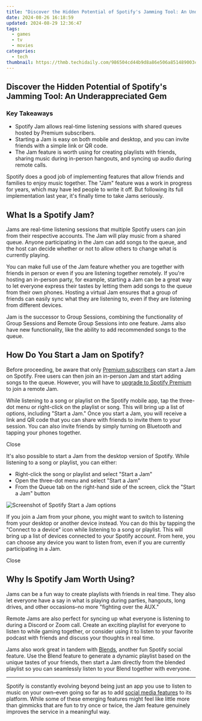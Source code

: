 ```yaml
---
title: "Discover the Hidden Potential of Spotify's Jamming Tool: An Underappreciated Gem"
date: 2024-08-26 16:18:59
updated: 2024-08-29 12:36:47
tags:
  - games
  - tv
  - movies
categories:
  - tech
thumbnail: https://thmb.techidaily.com/986504cd44b9d8a86e506a851489003cdb37fac4314ef47bdf65ab2174d555e1.jpg
---
```


## Discover the Hidden Potential of Spotify's Jamming Tool: An Underappreciated Gem

### Key Takeaways

* Spotify Jam allows real-time listening sessions with shared queues hosted by Premium subscribers.
* Starting a Jam is easy on both mobile and desktop, and you can invite friends with a simple link or QR code.
* The Jam feature is worth using for creating playlists with friends, sharing music during in-person hangouts, and syncing up audio during remote calls.

 Spotify does a good job of implementing features that allow friends and families to enjoy music together. The "Jam" feature was a work in progress for years, which may have led people to write it off. But following its full implementation last year, it's finally time to take Jams seriously.

##  What Is a Spotify Jam?

 Jams are real-time listening sessions that multiple Spotify users can join from their respective accounts. The Jam will play music from a shared queue. Anyone participating in the Jam can add songs to the queue, and the host can decide whether or not to allow others to change what is currently playing.

 You can make full use of the Jam feature whether you are together with friends in person or even if you are listening together remotely. If you're hosting an in-person party, for example, starting a Jam can be a great way to let everyone express their tastes by letting them add songs to the queue from their own phones. Hosting a virtual Jam ensures that a group of friends can easily sync what they are listening to, even if they are listening from different devices.

 Jam is the successor to Group Sessions, combining the functionality of Group Sessions and Remote Group Sessions into one feature. Jams also have new functionality, like the ability to add recommended songs to the queue.

##  How Do You Start a Jam on Spotify?

 Before proceeding, be aware that only [Premium subscribers](https://tech-renaissance.techidaily.com/unlocking-the-secrets-of-successful-tiktok-duets-for-beginners/) can start a Jam on Spotify. Free users can then join an in-person Jam and start adding songs to the queue. However, you will have to [upgrade to Spotify Premium](https://twitter-videos.techidaily.com/new-in-2024-digital-drama-videoviral-sagas-unfold-online/) to join a remote Jam.

 While listening to a song or playlist on the Spotify mobile app, tap the three-dot menu or right-click on the playlist or song. This will bring up a list of options, including "Start a Jam." Once you start a Jam, you will receive a link and QR code that you can share with friends to invite them to your session. You can also invite friends by simply turning on Bluetooth and tapping your phones together.

Close 

 It's also possible to start a Jam from the desktop version of Spotify. While listening to a song or playlist, you can either:

* Right-click the song or playlist and select "Start a Jam"
* Open the three-dot menu and select "Start a Jam"
* From the Queue tab on the right-hand side of the screen, click the "Start a Jam" button

![Screenshot of Spotify Start a Jam options](https://static1.howtogeekimages.com/wordpress/wp-content/uploads/2024/07/screenshot-of-spotify-start-a-jam-options.png) 

 If you join a Jam from your phone, you might want to switch to listening from your desktop or another device instead. You can do this by tapping the "Connect to a device" icon while listening to a song or playlist. This will bring up a list of devices connected to your Spotify account. From here, you can choose any device you want to listen from, even if you are currently participating in a Jam.

Close 

##  Why Is Spotify Jam Worth Using?

 Jams can be a fun way to create playlists with friends in real time. They also let everyone have a say in what is playing during parties, hangouts, long drives, and other occasions–no more "fighting over the AUX."

 Remote Jams are also perfect for syncing up what everyone is listening to during a Discord or Zoom call. Create an exciting playlist for everyone to listen to while gaming together, or consider using it to listen to your favorite podcast with friends and discuss your thoughts in real time.

 Jams also work great in tandem with [Blends](https://facebook-video-content.techidaily.com/new-in-2024-vimeo-profile-picture-constraints/), another fun Spotify social feature. Use the Blend feature to generate a dynamic playlist based on the unique tastes of your friends, then start a Jam directly from the blended playlist so you can seamlessly listen to your Blend together with everyone.

---

 Spotify is constantly evolving beyond being just an app you use to listen to music on your own–even going so far as to add [social media features](https://apple-account.techidaily.com/how-to-change-credit-card-from-your-iphone-se-2020-apple-id-and-apple-pay-by-drfone-ios/) to its platform. While some of these emerging features might feel like little more than gimmicks that are fun to try once or twice, the Jam feature genuinely improves the service in a meaningful way.

<ins class="adsbygoogle"
     style="display:block"
     data-ad-format="autorelaxed"
     data-ad-client="ca-pub-7571918770474297"
     data-ad-slot="1223367746"></ins>



<ins class="adsbygoogle"
     style="display:block"
     data-ad-client="ca-pub-7571918770474297"
     data-ad-slot="8358498916"
     data-ad-format="auto"
     data-full-width-responsive="true"></ins>
